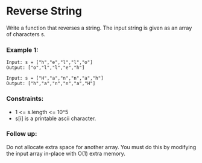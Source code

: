 # Reverse String

Write a function that reverses a string. The input string is given as an array of characters s.

### Example 1:

    Input: s = ["h","e","l","l","o"]
    Output: ["o","l","l","e","h"]

    Input: s = ["H","a","n","n","a","h"]
    Output: ["h","a","n","n","a","H"]

### Constraints:

- 1 <= s.length <= 10^5
- s[i] is a printable ascii character.

### Follow up: 
Do not allocate extra space for another array. You must do this by modifying the input array in-place with O(1) extra memory.